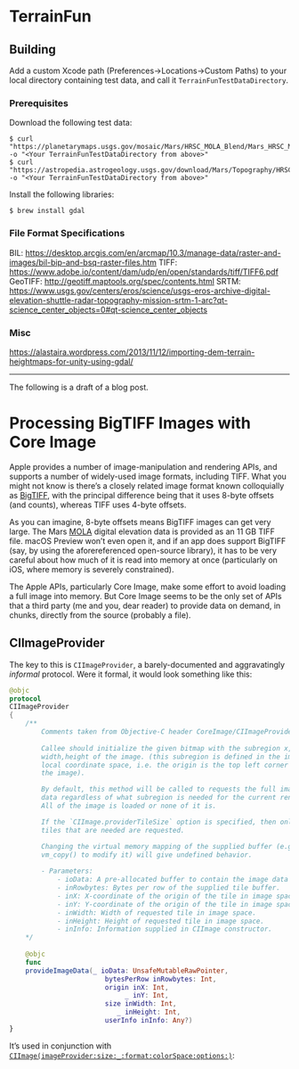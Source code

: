 #  TerrainFun

## Building

Add a custom Xcode path (Preferences->Locations->Custom Paths) to your local directory containing test data, and call it `TerrainFunTestDataDirectory`.

### Prerequisites

Download the following test data:

```
$ curl "https://planetarymaps.usgs.gov/mosaic/Mars/HRSC_MOLA_Blend/Mars_HRSC_MOLA_BlendDEM_Global_200mp_v2.tif" -o "<Your TerrainFunTestDataDirectory from above>"
$ curl "https://astropedia.astrogeology.usgs.gov/download/Mars/Topography/HRSC_MOLA_Blend/thumbs/Mars_HRSC_MOLA_BlendDEM_Global_200mp_1024.jpg" -o "<Your TerrainFunTestDataDirectory from above>"
```

Install the following libraries:

```
$ brew install gdal
```

### File Format Specifications

BIL: https://desktop.arcgis.com/en/arcmap/10.3/manage-data/raster-and-images/bil-bip-and-bsq-raster-files.htm
TIFF: https://www.adobe.io/content/dam/udp/en/open/standards/tiff/TIFF6.pdf
GeoTIFF: http://geotiff.maptools.org/spec/contents.html
SRTM: https://www.usgs.gov/centers/eros/science/usgs-eros-archive-digital-elevation-shuttle-radar-topography-mission-srtm-1-arc?qt-science_center_objects=0#qt-science_center_objects

### Misc

https://alastaira.wordpress.com/2013/11/12/importing-dem-terrain-heightmaps-for-unity-using-gdal/


---

The following is a draft of a blog post.

# Processing BigTIFF Images with Core Image

Apple provides a number of image-manipulation and rendering APIs, and supports a number of
widely-used image formats, including TIFF. What you might not know is there’s a closely related
image format known colloquially as [BigTIFF](http://bigtiff.org), with the principal difference
being that it uses 8-byte offsets (and counts), whereas TIFF uses 4-byte offsets.

As you can imagine, 8-byte offsets means BigTIFF images can get very large. The Mars [MOLA](https://astrogeology.usgs.gov/search/map/Mars/Topography/HRSC_MOLA_Blend/Mars_HRSC_MOLA_BlendDEM_Global_200mp_v2)
digital elevation data is provided as an 11 GB TIFF file. macOS Preview won’t even open it, and if
an app does support BigTIFF (say, by using the aforereferenced open-source library), it has to be
very careful about how much of it is read into memory at once (particularly on iOS, where memory is
severely constrained).

The Apple APIs, particularly Core Image, make some effort to avoid loading a full image into memory.
But Core Image seems to be the only set of APIs that a third party (me and you, dear reader) to provide
data on demand, in chunks, directly from the source (probably a file).

## CIImageProvider

The key to this is `CIImageProvider`, a barely-documented and aggravatingly *informal* protocol. Were
it formal, it would look something like this:

```swift
@objc
protocol
CIImageProvider
{
    /**
        Comments taken from Objective-C header CoreImage/CIImageProvider.h:
        
        Callee should initialize the given bitmap with the subregion x,y
        width,height of the image. (this subregion is defined in the image's
        local coordinate space, i.e. the origin is the top left corner of
        the image).

        By default, this method will be called to requests the full image
        data regardless of what subregion is needed for the current render.
        All of the image is loaded or none of it is.

        If the `CIImage.providerTileSize` option is specified, then only the
        tiles that are needed are requested.

        Changing the virtual memory mapping of the supplied buffer (e.g. using
        vm_copy() to modify it) will give undefined behavior.
            
        - Parameters:
            - ioData: A pre-allocated buffer to contain the image data for the requested tile.
            - inRowbytes: Bytes per row of the supplied tile buffer.
            - inX: X-coordinate of the origin of the tile in image space.
            - inY: Y-coordinate of the origin of the tile in image space.
            - inWidth: Width of requested tile in image space.
            - inHeight: Height of requested tile in image space.
            - inInfo: Information supplied in CIImage constructor.
    */
    
    @objc
    func
    provideImageData(_ ioData: UnsafeMutableRawPointer,
                        bytesPerRow inRowbytes: Int,
                        origin inX: Int,
                             _ inY: Int,
                        size inWidth: Int,
                           _ inHeight: Int,
                        userInfo inInfo: Any?)
}
```

It’s used in conjunction with [`CIImage(imageProvider:size:_:format:colorSpace:options:)`](https://developer.apple.com/documentation/coreimage/ciimage/1437868-init):

```swift

```
